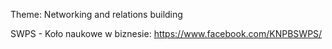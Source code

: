 Theme: Networking and relations building


SWPS - Koło naukowe w biznesie: https://www.facebook.com/KNPBSWPS/
